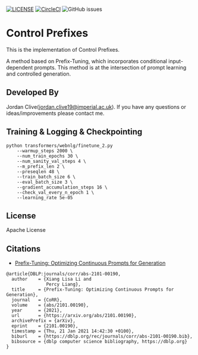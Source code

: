 [![LICENSE](https://img.shields.io/github/license/jordiclive/Convert-PolyAI-Torch.svg)](https://github.com/jordiclive/Convert-PolyAI-Torch/blob/master/LICENSE)
[![CircleCI](https://circleci.com/gh/jordiclive/Convert-PolyAI-Torch.svg?style=shield)](https://circleci.com/gh/jordiclive/Convert-PolyAI-Torch)
![GitHub issues](https://img.shields.io/github/issues/jordiclive/Convert-PolyAI-Torch.svg)


# Control Prefixes 
This is the implementation of Control Prefixes.

A method based on Prefix-Tuning, which incorporates conditional input-dependent prompts. This method is at the intersection of prompt learning
and controlled generation.
## Developed By

Jordan Clive(jordan.clive19@imperial.ac.uk). If you have any questions or ideas/improvements please contact me.


## Training & Logging & Checkpointing

```
python transformers/webnlg/finetune_2.py 
    --warmup_steps 2000 \
    --num_train_epochs 30 \
    --num_sanity_val_steps 4 \
    --m_prefix_len 2 \
    --preseqlen 48 \
    --train_batch_size 6 \
    --eval_batch_size 3 \
    --gradient_accumulation_steps 16 \
    --check_val_every_n_epoch 1 \
    --learning_rate 5e-05     
```




## License

Apache License

## Citations

- [Prefix-Tuning: Optimizing Continuous Prompts for Generation](https://arxiv.org/abs/2101.00190)

```bibtext
@article{DBLP:journals/corr/abs-2101-00190,
  author    = {Xiang Lisa Li and
               Percy Liang},
  title     = {Prefix-Tuning: Optimizing Continuous Prompts for Generation},
  journal   = {CoRR},
  volume    = {abs/2101.00190},
  year      = {2021},
  url       = {https://arxiv.org/abs/2101.00190},
  archivePrefix = {arXiv},
  eprint    = {2101.00190},
  timestamp = {Thu, 21 Jan 2021 14:42:30 +0100},
  biburl    = {https://dblp.org/rec/journals/corr/abs-2101-00190.bib},
  bibsource = {dblp computer science bibliography, https://dblp.org}
}
```


